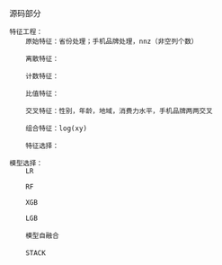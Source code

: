 源码部分

    特征工程：
        原始特征：省份处理；手机品牌处理，nnz（非空列个数）

        离散特征：

        计数特征：

        比值特征：

        交叉特征：性别，年龄，地域，消费力水平，手机品牌两两交叉

        组合特征：log(xy)

        特征选择：

    模型选择：
        LR

        RF

        XGB

        LGB

        模型自融合

        STACK　